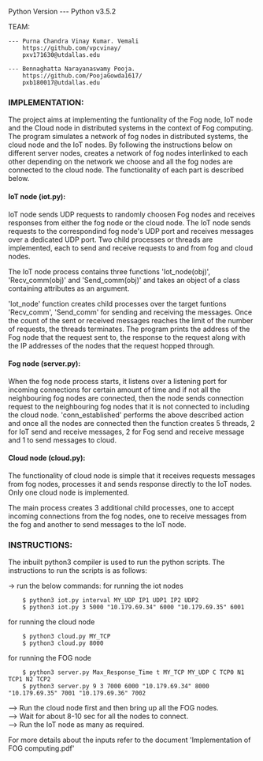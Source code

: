 Python Version 
	--- Python v3.5.2

TEAM:

	--- Purna Chandra Vinay Kumar. Vemali
		https://github.com/vpcvinay/
		pxv171630@utdallas.edu

	--- Bennaghatta Narayanaswamy Pooja.
		https://github.com/PoojaGowda1617/
		pxb180017@utdallas.edu
		

### IMPLEMENTATION:

The project aims at implementing the funtionality of the Fog node, IoT node and the Cloud node in
distributed systems in the context of 
Fog computing. The program simulates a network of fog nodes in distributed systems, the cloud node
and the IoT nodes. By following the
instructions below on different server nodes, creates a network of fog nodes interlinked to each
other depending on the network we choose and all the fog nodes are connected to the cloud node. The
functionality of each part is described below.

#### IoT node (iot.py):

IoT node sends UDP requests to randomly choosen Fog nodes and receives responses from either the fog
node or the cloud node. The IoT node sends requests to the correspondind fog node's UDP port and
receives messages over a dedicated UDP port. Two child processes or threads are implemented, each to
send and receive requests to and from fog and cloud nodes. 

The IoT node process contains three functions 'Iot_node(obj)', 'Recv_comm(obj)' and 'Send_comm(obj)'
and takes an object of a class containing attributes as an argument. 

'Iot_node' function creates child processes over the target funtions 'Recv_comm', 'Send_comm' for
sending and receiving the messages. Once the count of the sent or received messages reaches the limit
of the number of requests, the threads terminates. The program prints the address of the Fog node
that the request sent to, the response to the request along with the IP addresses of the nodes that
the request hopped through.


#### Fog node (server.py):

When the fog node process starts, it listens over a listening port for incoming connections for
certain amount of time and if not all the neighbouring fog nodes are connected, then the node sends
connection request to the neighbouring fog nodes that it is not connected to including the cloud
node. 'conn_established' performs the above described action and once all the nodes are connected 
then the function creates 5 threads, 2 for IoT send and receive messages, 2 for Fog send and receive
message and 1 to send messages to cloud. 


#### Cloud node (cloud.py):

The functionality of cloud node is simple that it receives requests messages from fog nodes,
processes it and sends response directly to the IoT nodes. Only one cloud node is implemented. 

The main process creates 3 additional child processes, one to accept incoming connections from the 
fog nodes, one to receive messages from the fog and another to send messages to the IoT node.


### INSTRUCTIONS:

The inbuilt python3 compiler is used to run the python scripts. The instructions to run the scripts is as follows:

-> run the below commands:
for running the iot nodes
```
	$ python3 iot.py interval MY_UDP IP1 UDP1 IP2 UDP2 
	$ python3 iot.py 3 5000 "10.179.69.34" 6000 "10.179.69.35" 6001
```
for running the cloud node
```
	$ python3 cloud.py MY_TCP
	$ python3 cloud.py 8000
```

for running the FOG node
```
	$ python3 server.py Max_Response_Time t MY_TCP MY_UDP C TCP0 N1 TCP1 N2 TCP2 
	$ python3 server.py 9 3 7000 6000 "10.179.69.34" 8000 "10.179.69.35" 7001 "10.179.69.36" 7002
```

-->  Run the cloud node first and then bring up all the FOG nodes.  
-->  Wait for about 8-10 sec for all the nodes to connect.  
-->  Run the IoT node as many as required.  

For more details about the inputs refer to the document 'Implementation of FOG computing.pdf'
